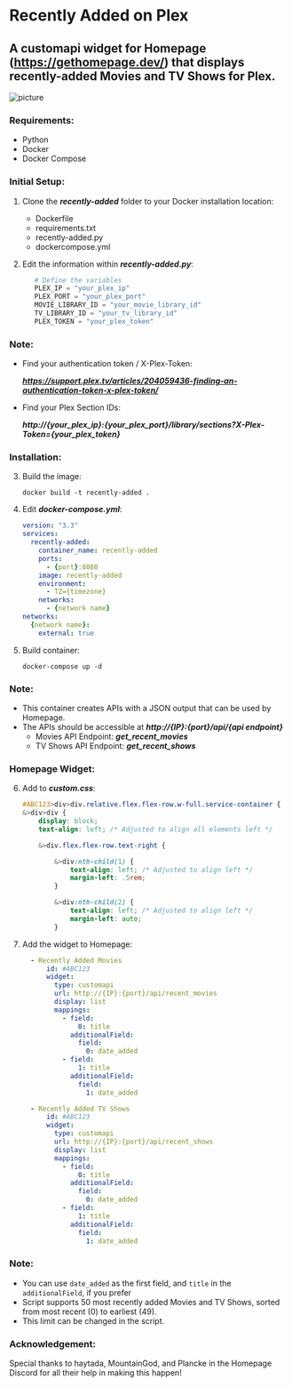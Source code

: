 # Recently Added on Plex

## A customapi widget for Homepage (https://gethomepage.dev/) that displays recently-added Movies and TV Shows for Plex.

![picture](https://i.imgur.com/umopaWL.png)

### Requirements:
 - Python
 - Docker
 - Docker Compose

### Initial Setup:
1. Clone the _**recently-added**_ folder to your Docker installation location:
    - Dockerfile
    - requirements.txt
    - recently-added.py
    - dockercompose.yml

2. Edit the information within _**recently-added.py**_:

    ```python
       # Define the variables
       PLEX_IP = "your_plex_ip"
       PLEX_PORT = "your_plex_port"
       MOVIE_LIBRARY_ID = "your_movie_library_id"
       TV_LIBRARY_ID = "your_tv_library_id"
       PLEX_TOKEN = "your_plex_token"
### Note: 
  - Find your authentication token / X-Plex-Token:

    _**https://support.plex.tv/articles/204059436-finding-an-authentication-token-x-plex-token/**_

  - Find your Plex Section IDs: 

    _**http://{your_plex_ip}:{your_plex_port}/library/sections?X-Plex-Token={your_plex_token}**_

### Installation:
3. Build the image:

   <code>docker build -t recently-added .</code>

4. Edit _**docker-compose.yml**_:

    ```yaml
    version: "3.3"
    services:
      recently-added:
        container_name: recently-added
        ports:
          - {port}:8080
        image: recently-added
        environment:
          - TZ={timezone}
        networks:
          - {network name}
    networks:
      {network name}:
        external: true
5. Build container:

   <code>docker-compose up -d</code>

### Note:
- This container creates APIs with a JSON output that can be used by Homepage.
- The APIs should be accessible at _**http://{IP}:{port}/api/{api endpoint}**_
   - Movies API Endpoint: _**get_recent_movies**_
   - TV Shows API Endpoint: _**get_recent_shows**_

### Homepage Widget:
6. Add to _**custom.css**_:

    ```css 
    #ABC123>div>div.relative.flex.flex-row.w-full.service-container {
    &>div>div {
        display: block;
        text-align: left; /* Adjusted to align all elements left */

        &>div.flex.flex-row.text-right {

            &>div:nth-child(1) {
                text-align: left; /* Adjusted to align left */
                margin-left: .5rem;
            }

            &>div:nth-child(2) {
                text-align: left; /* Adjusted to align left */
                margin-left: auto;
            }
7. Add the widget to Homepage:

    ```yaml
      - Recently Added Movies
          id: #ABC123
          widget:
            type: customapi
            url: http://{IP}:{port}/api/recent_movies
            display: list
            mappings:
              - field:
                  0: title
                additionalField:
                  field:
                    0: date_added
              - field:
                  1: title
                additionalField:
                  field:
                    1: date_added

      - Recently Added TV Shows
          id: #ABC123
          widget:
            type: customapi
            url: http://{IP}:{port}/api/recent_shows
            display: list
            mappings:
              - field:
                  0: title
                additionalField:
                  field:
                    0: date_added
              - field:
                  1: title
                additionalField:
                  field:
                    1: date_added
### Note:
  - You can use <code>date_added</code> as the first field, and <code>title</code> in the <code>additionalField</code>, if you prefer
  - Script supports 50 most recently added Movies and TV Shows, sorted from most recent (0) to earliest (49).
  - This limit can be changed in the script.

### Acknowledgement:
Special thanks to haytada, MountainGod, and Plancke in the Homepage Discord for all their help in making this happen! 